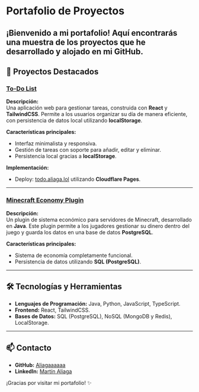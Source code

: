 # Portafolio de Proyectos

¡Bienvenido a mi portafolio! Aquí encontrarás una muestra de los proyectos que he desarrollado y alojado en mi GitHub.
---

## 🌟 Proyectos Destacados

### [To-Do List](https://github.com/Aliagaaaaaa/to-do-list)
**Descripción:**  
Una aplicación web para gestionar tareas, construida con **React** y **TailwindCSS**. Permite a los usuarios organizar su día de manera eficiente, con persistencia de datos local utilizando **localStorage**.

**Características principales:**
- Interfaz minimalista y responsiva.
- Gestión de tareas con soporte para añadir, editar y eliminar.
- Persistencia local gracias a **localStorage**.

**Implementación:**
- Deploy: [todo.aliaga.lol](https://todo.aliaga.lol/) utilizando **Cloudflare Pages**.

---

### [Minecraft Economy Plugin](https://github.com/Aliagaaaaaa/economy)
**Descripción:**  
Un plugin de sistema económico para servidores de Minecraft, desarrollado en **Java**. Este plugin permite a los jugadores gestionar su dinero dentro del juego y guarda los datos en una base de datos **PostgreSQL**.

**Características principales:**
- Sistema de economía completamente funcional.
- Persistencia de datos utilizando **SQL (PostgreSQL)**.
---

## 🛠️ Tecnologías y Herramientas
- **Lenguajes de Programación:** Java, Python, JavaScript, TypeScript.
- **Frontend:** React, TailwindCSS.
- **Bases de Datos:** SQL (PostgreSQL), NoSQL (MongoDB y Redis), LocalStorage.

---

## 📫 Contacto
- **GitHub:** [Aliagaaaaaa](https://github.com/Aliagaaaaaa)
- **LinkedIn:** [Martín Aliaga](https://www.linkedin.com/in/martin-aliaga/)

¡Gracias por visitar mi portafolio! ✨
